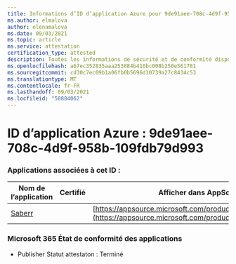 ```yaml
---
title: Informations d’ID d’application Azure pour 9de91aee-708c-4d9f-958b-109fdb79d993
ms.author: elmalova
author: elenamalova
ms.date: 09/03/2021
ms.topic: article
ms.service: attestation
certification_type: attested
description: Toutes les informations de sécurité et de conformité disponibles pour 9de91aee-708c-4d9f-958b-109fdb79d993.
ms.openlocfilehash: a67ec352835aaa253884b410bc008b250e561781
ms.sourcegitcommit: cd30c7ec09b1a06fb0b5696d10739a27c8434c53
ms.translationtype: MT
ms.contentlocale: fr-FR
ms.lasthandoff: 09/03/2021
ms.locfileid: "58884062"
---
```

# <a name="azure-app-id-9de91aee-708c-4d9f-958b-109fdb79d993"></a>ID d’application Azure : 9de91aee-708c-4d9f-958b-109fdb79d993


### <a name="apps-associated-with-this-id"></a>Applications associées à cet ID :
| **Nom de l’application** | **Certifié** | **Afficher dans AppSource** |
|--------------|---------------|-----------------------|
| [Saberr](https://docs.microsoft.com/microsoft-365-app-certification/forward/WA200001501) |  | [https://appsource.microsoft.com/product/office/WA200001501](https://appsource.microsoft.com/product/office/WA200001501) |

### <a name="microsoft-365-app-compliance-status"></a>Microsoft 365 État de conformité des applications
- Publisher Statut attestaton : Terminé
